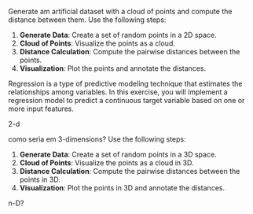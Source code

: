 
Generate am artificial dataset with a cloud of points and compute the distance between them. Use the following steps:
1. **Generate Data**: Create a set of random points in a 2D space.
2. **Cloud of Points**: Visualize the points as a cloud.
3. **Distance Calculation**: Compute the pairwise distances between the points.
4. **Visualization**: Plot the points and annotate the distances.

Regression is a type of predictive modeling technique that estimates the relationships among variables. In this exercise, you will implement a regression model to predict a continuous target variable based on one or more input features.

2-d

como seria em 3-dimensions? Use the following steps:
1. **Generate Data**: Create a set of random points in a 3D space.
2. **Cloud of Points**: Visualize the points as a cloud in 3D.
3. **Distance Calculation**: Compute the pairwise distances between the points in 3D.
4. **Visualization**: Plot the points in 3D and annotate the distances.

n-D?
